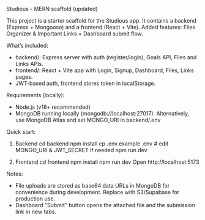 Studious - MERN scaffold (updated)

This project is a starter scaffold for the Studious app.
It contains a backend (Express + Mongoose) and a frontend (React + Vite).
Added features: Files Organizer & Important Links + Dashboard submit flow.

What’s included:
- backend/: Express server with auth (register/login), Goals API, Files and Links APIs.
- frontend/: React + Vite app with Login, Signup, Dashboard, Files, Links pages.
- JWT-based auth, frontend stores token in localStorage.

Requirements (locally):
- Node.js (v18+ recommended)
- MongoDB running locally (mongodb://localhost:27017). Alternatively, use MongoDB Atlas and set MONGO_URI in backend/.env

Quick start:
1) Backend
   cd backend
   npm install
   cp .env.example .env   # edit MONGO_URI & JWT_SECRET if needed
   npm run dev

2) Frontend
   cd frontend
   npm install
   npm run dev
   Open http://localhost:5173

Notes:
- File uploads are stored as base64 data URLs in MongoDB for convenience during development.
  Replace with S3/Supabase for production use.
- Dashboard "Submit" button opens the attached file and the submission link in new tabs.
